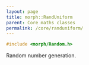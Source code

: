 ```yaml
---
layout: page
title: morph::RandUniform
parent: Core maths classes
permalink: /core/randuniform/
---
```

```c++
#include <morph/Random.h>
```

Random number generation.